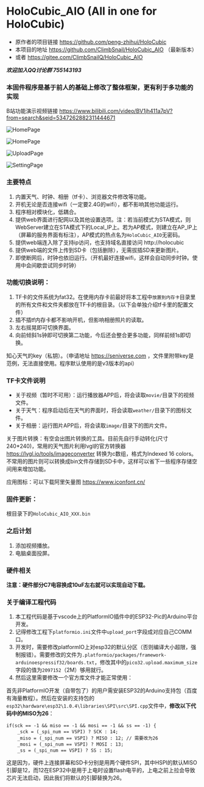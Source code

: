 # HoloCubic_AIO (All in one for HoloCubic)


* 原作者的项目链接 https://github.com/peng-zhihui/HoloCubic
* 本项目的地址 https://github.com/ClimbSnail/HoloCubic_AIO （最新版本）
* 或者 https://gitee.com/ClimbSnailQ/HoloCubic_AIO

_**欢迎加入QQ讨论群 755143193**_

### 本固件程序是基于前人的基础上修改了整体框架，更有利于多功能的实现
B站功能演示视频链接 https://www.bilibili.com/video/BV1jh411a7pV?from=search&seid=5347262882311444671

[^_^]:
	![HomePage](Image/holocubic_1080x1080.jpg)

![HomePage](https://gitee.com/ClimbSnailQ/Project_Image/raw/master/OtherProject/holocubic_1080x1080.jpg)

[^_^]:
	![HomePage](Image/holocubic_home.png)

![HomePage](https://gitee.com/ClimbSnailQ/Project_Image/raw/master/OtherProject/holocubic_home.png)

[^_^]:
	![UploadPage](Image/holocubic_upload.png)

![UploadPage](https://gitee.com/ClimbSnailQ/Project_Image/raw/master/OtherProject/holocubic_upload.png)

[^_^]:
	![SettingPage](Image/holocubic_setting.png)

![SettingPage](https://gitee.com/ClimbSnailQ/Project_Image/raw/master/OtherProject/holocubic_setting.png)

### 主要特点
1. 内置天气、时钟、相册（tf卡）、浏览器文件修改等功能。
2. 开机无论是否连接wifi（一定要2.4G的wifi），都不影响其他功能运行。
3. 程序相对模块化，低耦合。
4. 提供web界面进行配网以及其他设置选项。注：若当前模式为STA模式，则WebServer建立在STA模式下的Local_IP上。若为AP模式，则建立在AP_IP上（屏幕的服务界面有标注），AP模式的热点名为`HoloCubic_AIO`无密码。
5. 提供web端连入除了支持ip访问，也支持域名直接访问 http://holocubic
6. 提供web端的文件上传到SD卡（包括删除），无需拔插SD来更新图片。
7. 即使断网后，时钟也依旧运行。（开机最好连接wifi，这样会自动同步时钟。使用中会间歇尝试同步时钟）

### 功能切换说明：
1. TF卡的文件系统为fat32。在使用内存卡前最好将本工程中`放置到内存卡`目录里的所有文件和文件夹都放在TF卡的根目录。（以下会单独介绍tf卡里的配置文件）
2. 插不插tf内存卡都不影响开机，但影响相册照片的读取。
3. 左右摇晃即可切换界面。
4. 向前倾斜1s钟即可切换第二功能，今后还会整合更多功能，同样前倾1s即切换。

知心天气的key（私钥）。（申请地址 https://seniverse.com ，文件里附带key是范例，无法直接使用。程序默认使用的是v3版本的api）

### TF卡文件说明
* 关于视频（暂时不可用）：运行播放器APP后，将会读取`movie/`目录下的视频文件。
* 关于天气：程序启动后在天气的界面时，将会读取`weather/`目录下的图标文件。
* 关于相册：运行图片APP后，将会读取`image/`目录下的图片文件。

关于图片转换：有空会出图片转换的工具。目前先自行手动转化(尺寸240*240)，常用的天气图片利用lvgl的官方转换器 https://lvgl.io/tools/imageconverter 转换为c数组，格式为Indexed 16 colors。不常用的图片则可以转换成bin文件存储到SD卡中，这样可以省下一些程序存储空间用来增加功能。

应用图标：可以下载阿里矢量图 https://www.iconfont.cn/

### 固件更新：
根目录下的`HoloCubic_AIO_XXX.bin`

### 之后计划
1. 添加视频播放。
2. 电脑桌面投屏。


### 硬件相关
**注意：硬件部分C7电容换成10uF左右就可以实现自动下载。**


### 关于编译工程代码
1. 本工程代码是基于vscode上的PlatformIO插件中的ESP32-Pic的Arduino平台开发。
2. 记得修改工程下`platformio.ini`文件中`upload_port`字段成对应自己COMM口。
3. 开发时，需要修改platformIO上对esp32的默认分区（否则编译大小超限，强制报错）。需要修改的文件为`.platformio/packages/framework-arduinoespressif32/boards.txt`，修改其中的`pico32.upload.maximum_size`字段的值为`2097152`（2M）够用就行。
4. 然后这里需要修改一个官方库文件才能正常使用：

首先非PlatformIO开发（自带包了）的用户需安装ESP32的Arduino支持包（百度有海量教程）。然后在安装的支持包的`esp32\hardware\esp32\1.0.4\libraries\SPI\src\SPI.cpp`文件中，**修改以下代码中的MISO为26**：

    if(sck == -1 && miso == -1 && mosi == -1 && ss == -1) {
        _sck = (_spi_num == VSPI) ? SCK : 14;
        _miso = (_spi_num == VSPI) ? MISO : 12; // 需要改为26
        _mosi = (_spi_num == VSPI) ? MOSI : 13;
        _ss = (_spi_num == VSPI) ? SS : 15;
这是因为，硬件上连接屏幕和SD卡分别是用两个硬件SPI，其中HSPI的默认MISO引脚是12，而12在ESP32中是用于上电时设置flash电平的，上电之前上拉会导致芯片无法启动，因此我们将默认的引脚替换为26。





